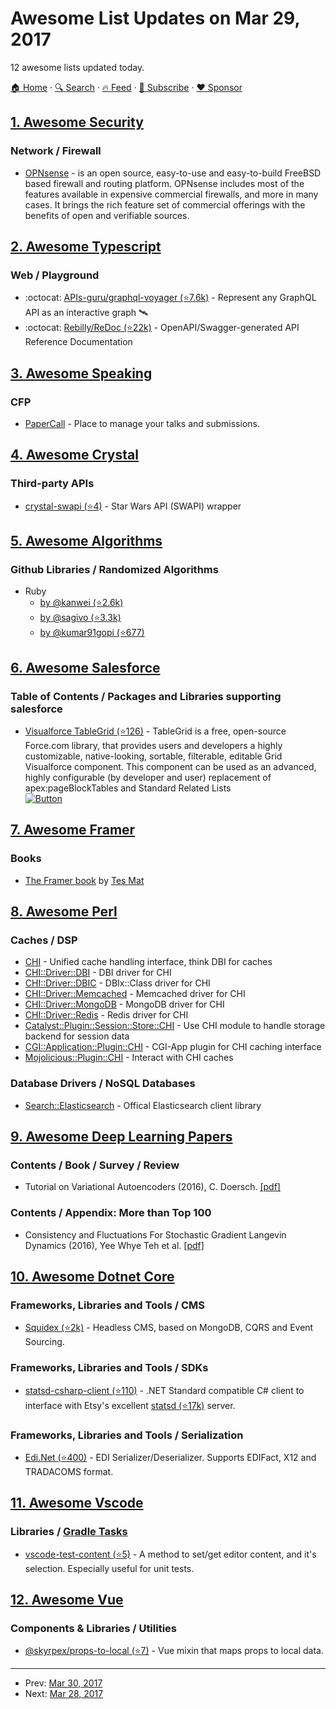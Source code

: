 # Awesome List Updates on Mar 29, 2017

12 awesome lists updated today.

[🏠 Home](/README.md) · [🔍 Search](https://www.trackawesomelist.com/search/) · [🔥 Feed](https://www.trackawesomelist.com/rss.xml) · [📮 Subscribe](https://trackawesomelist.us17.list-manage.com/subscribe?u=d2f0117aa829c83a63ec63c2f&id=36a103854c) · [❤️  Sponsor](https://github.com/sponsors/theowenyoung)



## [1. Awesome Security](/content/sbilly/awesome-security/README.md)

### Network / Firewall

*   [OPNsense](https://opnsense.org/) - is an open source, easy-to-use and easy-to-build FreeBSD based firewall and routing platform. OPNsense includes most of the features available in expensive commercial firewalls, and more in many cases. It brings the rich feature set of commercial offerings with the benefits of open and verifiable sources.

## [2. Awesome Typescript](/content/dzharii/awesome-typescript/README.md)

### Web / Playground

*   :octocat: [APIs-guru/graphql-voyager (⭐7.6k)](https://github.com/APIs-guru/graphql-voyager) - Represent any GraphQL API as an interactive graph 🛰️
*   :octocat: [Rebilly/ReDoc (⭐22k)](https://github.com/Rebilly/Redoc) - OpenAPI/Swagger-generated API Reference Documentation

## [3. Awesome Speaking](/content/matteofigus/awesome-speaking/README.md)

### CFP

*   [PaperCall](https://papercall.io/) - Place to manage your talks and submissions.

## [4. Awesome Crystal](/content/veelenga/awesome-crystal/README.md)

### Third-party APIs

*   [crystal-swapi (⭐4)](https://github.com/sb89/crystal-swapi) - Star Wars API (SWAPI) wrapper

## [5. Awesome Algorithms](/content/tayllan/awesome-algorithms/README.md)

### Github Libraries / Randomized Algorithms

*   Ruby
    *   [by @kanwei (⭐2.6k)](https://github.com/kanwei/algorithms)
    *   [by @sagivo (⭐3.3k)](https://github.com/sagivo/algorithms)
    *   [by @kumar91gopi (⭐677)](https://github.com/kumar91gopi/Algorithms-and-Data-Structures-in-Ruby)

## [6. Awesome Salesforce](/content/mailtoharshit/awesome-salesforce/README.md)

### Table of Contents / Packages and Libraries supporting salesforce

*   [Visualforce TableGrid (⭐126)](https://github.com/Up2Go/visualforce-table-grid) - TableGrid is a free, open-source Force.com library, that provides users and developers a highly customizable, native-looking, sortable, filterable, editable Grid Visualforce component. This component can be used as an advanced, highly configurable (by developer and user) replacement of apex:pageBlockTables and Standard Related Lists </br>
    [![Button](https://raw.githubusercontent.com/afawcett/githubsfdeploy/master/src/main/webapp/resources/img/deploy.png)](https://githubsfdeploy.herokuapp.com?owner=Up2Go\&repo=visualforce-table-grid)

## [7. Awesome Framer](/content/podo/awesome-framer/README.md)

### Books

*   [The Framer book](https://framerbook.com) by [Tes Mat](https://twitter.com/cptv8)

## [8. Awesome Perl](/content/hachiojipm/awesome-perl/README.md)

### Caches / DSP

*   [CHI](https://metacpan.org/pod/CHI) - Unified cache handling interface, think DBI for caches
*   [CHI::Driver::DBI](https://metacpan.org/pod/CHI::Driver::DBI) - DBI driver for CHI
*   [CHI::Driver::DBIC](https://metacpan.org/pod/CHI::Driver::DBIC) - DBIx::Class driver for CHI
*   [CHI::Driver::Memcached](https://metacpan.org/pod/CHI::Driver::Memcached) - Memcached driver for CHI
*   [CHI::Driver::MongoDB](https://metacpan.org/pod/CHI::Driver::MongoDB) - MongoDB driver for CHI
*   [CHI::Driver::Redis](https://metacpan.org/pod/CHI::Driver::Redis) - Redis driver for CHI
*   [Catalyst::Plugin::Session::Store::CHI](https://metacpan.org/pod/Catalyst::Plugin::Session::Store::CHI) -  Use CHI module to handle storage backend for session data
*   [CGI::Application::Plugin::CHI](https://metacpan.org/pod/CGI::Application::Plugin::CHI) - CGI-App plugin for CHI caching interface
*   [Mojolicious::Plugin::CHI](https://metacpan.org/pod/Mojolicious::Plugin::CHI) - Interact with CHI caches

### Database Drivers / NoSQL Databases

*   [Search::Elasticsearch](https://metacpan.org/pod/Search::Elasticsearch) - Offical Elasticsearch client library

## [9. Awesome Deep Learning Papers](/content/terryum/awesome-deep-learning-papers/README.md)

### Contents / Book / Survey / Review

*   Tutorial on Variational Autoencoders (2016), C. Doersch. [\[pdf\]](https://arxiv.org/pdf/1606.05908)

### Contents / Appendix: More than Top 100

*   Consistency and Fluctuations For Stochastic Gradient Langevin Dynamics (2016), Yee Whye Teh et al. [\[pdf\]](http://www.jmlr.org/papers/volume17/teh16a/teh16a.pdf)

## [10. Awesome Dotnet Core](/content/thangchung/awesome-dotnet-core/README.md)

### Frameworks, Libraries and Tools / CMS

*   [Squidex (⭐2k)](https://github.com/Squidex/squidex) - Headless CMS, based on MongoDB, CQRS and Event Sourcing.

### Frameworks, Libraries and Tools / SDKs

*   [statsd-csharp-client (⭐110)](https://github.com/Pereingo/statsd-csharp-client) - .NET Standard compatible C# client to interface with Etsy's excellent [statsd (⭐17k)](https://github.com/etsy/statsd) server.

### Frameworks, Libraries and Tools / Serialization

*   [Edi.Net (⭐400)](https://github.com/indice-co/EDI.Net) - EDI Serializer/Deserializer. Supports EDIFact, X12 and TRADACOMS format.

## [11. Awesome Vscode](/content/viatsko/awesome-vscode/README.md)

### Libraries / [Gradle Tasks](https://marketplace.visualstudio.com/items?itemName=richardwillis.vscode-gradle)

*   [vscode-test-content (⭐5)](https://github.com/mlewand-org/vscode-test-content) - A method to set/get editor content, and it's selection. Especially useful for unit tests.

## [12. Awesome Vue](/content/vuejs/awesome-vue/README.md)

### Components & Libraries / Utilities

*   [@skyrpex/props-to-local (⭐7)](https://github.com/skyrpex/props-to-local) - Vue mixin that maps props to local data.

---

- Prev: [Mar 30, 2017](/content/2017/03/30/README.md)
- Next: [Mar 28, 2017](/content/2017/03/28/README.md)